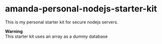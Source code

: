 # amanda-personal-nodejs-starter-kit

This is my personal starter kit for secure nodejs servers.

**Warning**    
This starter kit uses an array as a dummy database
